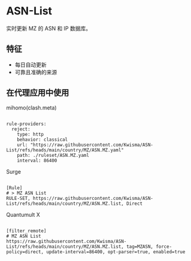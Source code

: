 
# ASN-List

实时更新 MZ 的 ASN 和 IP 数据库。

## 特征

- 每日自动更新
- 可靠且准确的来源

## 在代理应用中使用

mihomo(clash.meta)

<pre><code class="language-javascript">
rule-providers:
  reject:
    type: http
    behavior: classical
    url: "https://raw.githubusercontent.com/Kwisma/ASN-List/refs/heads/main/country/MZ/ASN.MZ.yaml"
    path: ./ruleset/ASN.MZ.yaml
    interval: 86400
</code></pre>

Surge

<pre><code class="language-javascript">
[Rule]
# > MZ ASN List
RULE-SET, https://raw.githubusercontent.com/Kwisma/ASN-List/refs/heads/main/country/MZ/ASN.MZ.list, Direct
</code></pre>

Quantumult X

<pre><code class="language-javascript">
[filter_remote]
# MZ ASN List
https://raw.githubusercontent.com/Kwisma/ASN-List/refs/heads/main/country/MZ/ASN.MZ.list, tag=MZASN, force-policy=direct, update-interval=86400, opt-parser=true, enabled=true
</code></pre>

